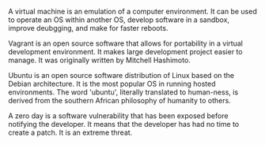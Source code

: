 A virtual machine is an emulation of a computer environment. It can be used to operate an OS within another OS, develop software in a sandbox, improve deubgging, and make for faster reboots. 

Vagrant is an open source software that allows for portability in a virtual development environment. It makes large development project easier to manage. It was originally written by Mitchell Hashimoto.

Ubuntu is an open source software distribution of Linux based on the Debian architecture. It is the most popular OS in running hosted environments. The word 'ubuntu', literally translated to human-ness, is derived from the southern African philosophy of humanity to others. 

A zero day is a software vulnerability that has been exposed before notifying the developer. It means that the developer has had no time to create a patch. It is an extreme threat.


